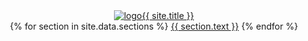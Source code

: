 <header class = 'header'>
  <div class='logo'><a href = '{{site.baseurl}}'><img src = '{{site.baseurl}}/assets/notice.png' alt = 'logo'>{{ site.title }}</a></div>
  <div class='toggle-top-menu'><i class='fa fa-comments' aria-hidden = 'true'></i></div>
    <div class='menu-bar'>
      <nav class = 'menu'>
        {% for section in site.data.sections %}
          <a href='{{ site.baseurl }}/#{{ section.id }}'>{{ section.text }}</a>
        {% endfor %}
      </nav>
    </div>
  </div>
</header>

